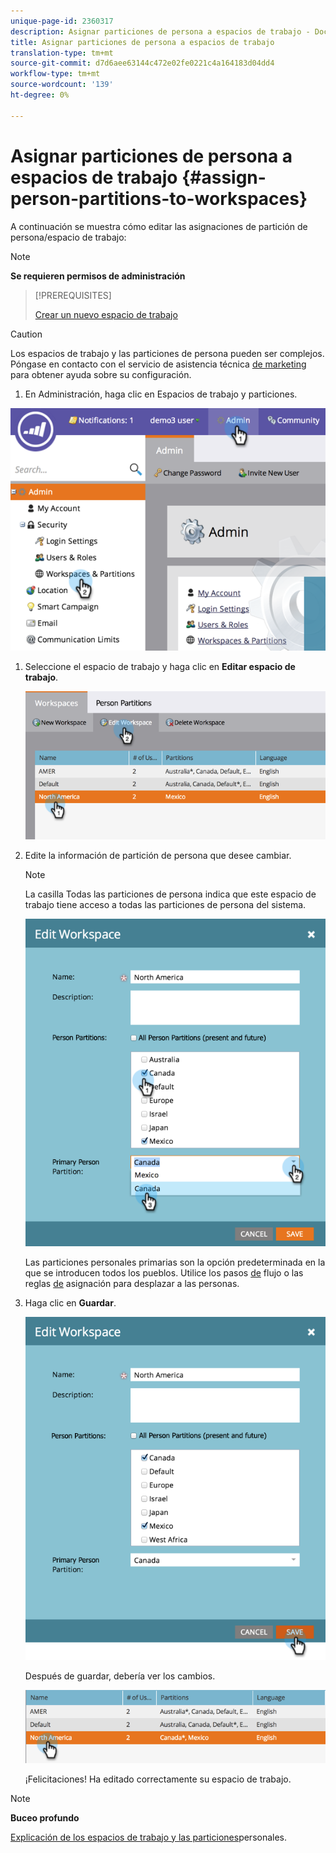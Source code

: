 ```yaml
---
unique-page-id: 2360317
description: Asignar particiones de persona a espacios de trabajo - Documentos de marketing - Documentación del producto
title: Asignar particiones de persona a espacios de trabajo
translation-type: tm+mt
source-git-commit: d7d6aee63144c472e02fe0221c4a164183d04dd4
workflow-type: tm+mt
source-wordcount: '139'
ht-degree: 0%

---
```



# Asignar particiones de persona a espacios de trabajo {#assign-person-partitions-to-workspaces}

A continuación se muestra cómo editar las asignaciones de partición de persona/espacio de trabajo:

>[!NOTE]
>
>**Se requieren permisos de administración**

>[!PREREQUISITES]
>
>[Crear un nuevo espacio de trabajo](create-a-new-workspace.md)

>[!CAUTION]
>
>Los espacios de trabajo y las particiones de persona pueden ser complejos. Póngase en contacto con el servicio de asistencia técnica [de marketing](http://support.marketo.com/) para obtener ayuda sobre su configuración.

1. En Administración, haga clic en Espacios de trabajo y particiones.

![](assets/image2014-9-17-11-3a13-3a24.png)

1. Seleccione el espacio de trabajo y haga clic en **Editar espacio de trabajo**.

   ![](assets/two-3.png)

1. Edite la información de partición de persona que desee cambiar.

   >[!NOTE]
   >
   >La casilla Todas las particiones de persona indica que este espacio de trabajo tiene acceso a todas las particiones de persona del sistema.

   ![](assets/three-3.png)

   Las particiones personales primarias son la opción predeterminada en la que se introducen todos los pueblos. Utilice los pasos [de](../../../product-docs/core-marketo-concepts/smart-campaigns/flow-actions/use-add-choice-in-a-flow-step.md) flujo o las reglas [de](assigning-person-partitions-with-assignment-rules.md) asignación para desplazar a las personas.

1. Haga clic en **Guardar**.

   ![](assets/four-3.png)

   Después de guardar, debería ver los cambios.

   ![](assets/image2014-9-17-11-3a14-3a53.png)

   ¡Felicitaciones! Ha editado correctamente su espacio de trabajo.

>[!NOTE]
>
>**Buceo profundo**
>
>[Explicación de los espacios de trabajo y las particiones](understanding-workspaces-and-person-partitions.md)personales.

